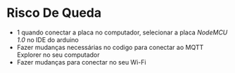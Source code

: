 # Risco De Queda

- 1  quando conectar a placa no computador, selecionar a placa _NodeMCU 1.0_ no IDE do arduino
- Fazer mudanças necessárias no codigo para conectar ao MQTT Explorer no seu computador
- Fazer mudanças para conectar no seu Wi-Fi 

